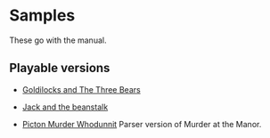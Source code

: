 # Samples

These go with the manual.

## Playable versions

* [Goldilocks and The Three Bears](http://stvle.s3.amazonaws.com/goldi/goldi.html)
* [Jack and the beanstalk](http://stvle.s3.amazonaws.com/beanstalk/beanstalk.html)

* [Picton Murder Whodunnit](http://stvle.s3.amazonaws.com/picton/index.html)
  Parser version of Murder at the Manor.
  





